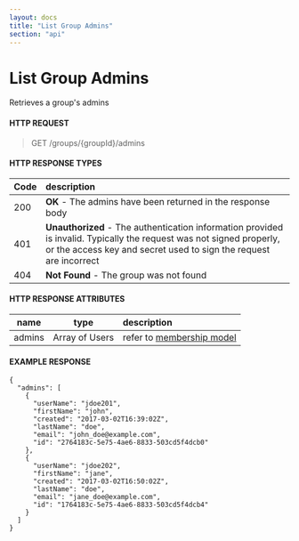 ```yaml
---
layout: docs
title: "List Group Admins"
section: "api"
---
```


# List Group Admins

Retrieves a group's admins

#### HTTP REQUEST

> GET /groups/{groupId}/admins

#### HTTP RESPONSE TYPES

Code          | description |
 ------------ | :---------- |
200           | **OK** - The admins have been returned in the response body|
401           | **Unauthorized** - The authentication information provided is invalid.  Typically the request was not signed properly, or the access key and secret used to sign the request are incorrect |
404           | **Not Found** - The group was not found |

#### HTTP RESPONSE ATTRIBUTES

name          | type          | description |
 ------------ | ------------- | :---------- |
admins        | Array of Users | refer to [membership model](../api/membership-model) |

#### EXAMPLE RESPONSE

```
{
  "admins": [
    {
      "userName": "jdoe201",
      "firstName": "john",
      "created": "2017-03-02T16:39:02Z",
      "lastName": "doe",
      "email": "john_doe@example.com",
      "id": "2764183c-5e75-4ae6-8833-503cd5f4dcb0"
    },
    {
      "userName": "jdoe202",
      "firstName": "jane",
      "created": "2017-03-02T16:50:02Z",
      "lastName": "doe",
      "email": "jane_doe@example.com",
      "id": "1764183c-5e75-4ae6-8833-503cd5f4dcb4"
    }
  ]
}
```
